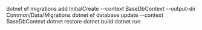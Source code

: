 dotnet ef migrations add InitialCreate --context BaseDbContext  --output-dir Common/Data/Migrations
dotnet ef database update --context BaseDbContext
dotnet restore
dotnet build
dotnet run